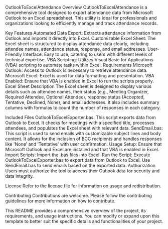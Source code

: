 OutlookToExcelAttendance
Overview
OutlookToExcelAttendance is a comprehensive tool designed to export attendance data from Microsoft Outlook to an Excel spreadsheet. This utility is ideal for professionals and organizations looking to efficiently manage and track attendance records.

Key Features
Automated Data Export: Extracts attendance information from Outlook and imports it directly into Excel.
Customizable Excel Sheet: The Excel sheet is structured to display attendance data clearly, including attendee names, attendance status, response, and email addresses.
User-Friendly Interface: Easy to use, catering to users with different levels of technical expertise.
VBA Scripting: Utilizes Visual Basic for Applications (VBA) scripting to automate tasks within Excel.
Requirements
Microsoft Outlook: Access to Outlook is necessary to retrieve attendance data.
Microsoft Excel: Excel is used for data formatting and presentation.
VBA Enabled: Ensure that VBA is enabled in Excel to run the scripts properly.
Excel Sheet Description
The Excel sheet is designed to display various details such as attendee names, their status (e.g., Meeting Organizer, Required Attendee, Optional Attendee), response status (Accepted, Tentative, Declined, None), and email addresses. It also includes summary columns with formulas to count the number of responses in each category.

Included Files
OutlookToExcelExporter.bas: This script exports data from Outlook to Excel. It checks for meetings with a specified title, processes attendees, and populates the Excel sheet with relevant data.
SendEmail.bas: This script is used to send emails with customizable subject lines and body content. It allows for the inclusion of BCC recipients and handles responses like 'None' and 'Tentative' with user confirmation.
Usage
Setup: Ensure that Microsoft Outlook and Excel are installed and that VBA is enabled in Excel.
Import Scripts: Import the .bas files into Excel.
Run the Script: Execute OutlookToExcelExporter.bas to export data from Outlook to Excel. Use SendEmail.bas to send emails based on the exported data.
Authorization
Users must authorize the tool to access their Outlook data for security and data integrity.

License
Refer to the license file for information on usage and redistribution.

Contributing
Contributions are welcome. Please follow the contributing guidelines for more information on how to contribute.

This README provides a comprehensive overview of the project, its requirements, and usage instructions. You can modify or expand upon this template to better suit the specific details and functionalities of your project.
